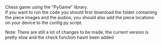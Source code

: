 Chess game using the "PyGame" library.<br>
  If you want to run the code you should first download the folder containing the piece images and the audios, you should also add the piece locations on your device to the config.py script.


Note: There are still a lot of changes to be made, the current version is pretty slow and the check function hasnt been added
